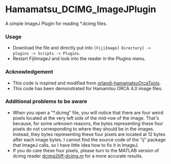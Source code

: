 # Hamamatsu_DCIMG_ImageJPlugin
A simple ImageJ Plugin for reading *.dcimg files.

### Usage
* Download the file and directly put into 
``` [FijiImageJ Directory] -> plugins -> Scripts -> Plugins ```.
* Restart FijiImageJ and look into the reader in the Plugins menu.

### Acknowledgement
* This code is inspired and modified from [orlandi-hamamatsuOrcaTools](https://github.com/orlandi/hamamatsuOrcaTools).
* This code has been demonstrated for Hamamtsu ORCA 4.0 image files.

### Additional problems to be aware
* When you open a "\*.dcimg" file, you will notice that there are four weird pixels located at the very left side of the mid-row of the image. That's because, for some unknown reasons, the bytes representing these four pixels do not corresponding to where they should be in the images. Instead, they bytes representing these four pixels are located at 12 bytes after each image bytes. I cannot find the source code of the "ij" package that ImageJ calls, so I have little idea how to fix it in ImageJ.
* If you do care these four pixels, please turn to the MATLAB version of dcimg reader [dcimg2tiff-dcimg.m](https://github.com/xwghua/dcimg2tiff/blob/master/dcimg.m) for a more accurate results.
